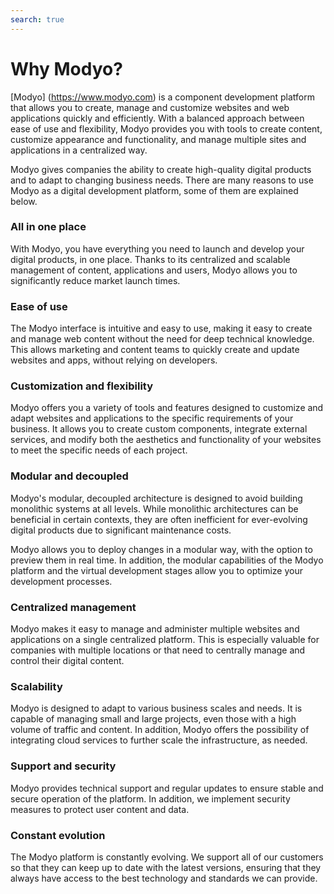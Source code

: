 ```yaml
---
search: true
---
```


# Why Modyo?

[Modyo] (https://www.modyo.com) is a component development platform that allows you to create, manage and customize websites and web applications quickly and efficiently. With a balanced approach between ease of use and flexibility, Modyo provides you with tools to create content, customize appearance and functionality, and manage multiple sites and applications in a centralized way.

Modyo gives companies the ability to create high-quality digital products and to adapt to changing business needs. There are many reasons to use Modyo as a digital development platform, some of them are explained below.

### All in one place

With Modyo, you have everything you need to launch and develop your digital products, in one place. Thanks to its centralized and scalable management of content, applications and users, Modyo allows you to significantly reduce market launch times.

### Ease of use

The Modyo interface is intuitive and easy to use, making it easy to create and manage web content without the need for deep technical knowledge. This allows marketing and content teams to quickly create and update websites and apps, without relying on developers.

### Customization and flexibility

Modyo offers you a variety of tools and features designed to customize and adapt websites and applications to the specific requirements of your business. It allows you to create custom components, integrate external services, and modify both the aesthetics and functionality of your websites to meet the specific needs of each project.

### Modular and decoupled

Modyo's modular, decoupled architecture is designed to avoid building monolithic systems at all levels. While monolithic architectures can be beneficial in certain contexts, they are often inefficient for ever-evolving digital products due to significant maintenance costs.

Modyo allows you to deploy changes in a modular way, with the option to preview them in real time. In addition, the modular capabilities of the Modyo platform and the virtual development stages allow you to optimize your development processes.

### Centralized management

Modyo makes it easy to manage and administer multiple websites and applications on a single centralized platform. This is especially valuable for companies with multiple locations or that need to centrally manage and control their digital content.

### Scalability

Modyo is designed to adapt to various business scales and needs. It is capable of managing small and large projects, even those with a high volume of traffic and content. In addition, Modyo offers the possibility of integrating cloud services to further scale the infrastructure, as needed.

### Support and security

Modyo provides technical support and regular updates to ensure stable and secure operation of the platform. In addition, we implement security measures to protect user content and data.

### Constant evolution

The Modyo platform is constantly evolving. We support all of our customers so that they can keep up to date with the latest versions, ensuring that they always have access to the best technology and standards we can provide.
